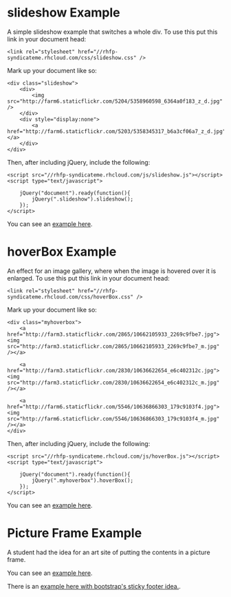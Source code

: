slideshow Example
=================

A simple slideshow example that switches a whole div. To use this put this link in your document head:

	<link rel="stylesheet" href="//rhfp-syndicateme.rhcloud.com/css/slideshow.css" />
    
Mark up your document like so:

    <div class="slideshow">
        <div>
            <img src="http://farm6.staticflickr.com/5204/5358960598_6364a0f183_z_d.jpg" />
        </div>
        <div style="display:none">
            <a href="http://farm6.staticflickr.com/5203/5358345317_b6a3cf06a7_z_d.jpg"></a>
        </div>
	</div>

Then, after including jQuery, include the following:
	
	<script src="//rhfp-syndicateme.rhcloud.com/js/slideshow.js"></script>
	<script type="text/javascript">

		jQuery("document").ready(function(){
			jQuery(".slideshow").slideshow();
		});
	</script>

You can see an [example here](http://rawgithub.com/rhildred/slideshowExample/master/public/slideShow.html).

hoverBox Example
================

An effect for an image gallery, where when the image is hovered over it is enlarged. To use this put this link in your document head:

	<link rel="stylesheet" href="//rhfp-syndicateme.rhcloud.com/css/hoverBox.css" />
    
Mark up your document like so:

    <div class="myhoverbox">
		<a href="http://farm3.staticflickr.com/2865/10662105933_2269c9fbe7.jpg"><img src="http://farm3.staticflickr.com/2865/10662105933_2269c9fbe7_m.jpg" /></a>
    	
    	<a href="http://farm3.staticflickr.com/2830/10636622654_e6c402312c.jpg"><img src="http://farm3.staticflickr.com/2830/10636622654_e6c402312c_m.jpg" /></a>
    	
        <a href="http://farm6.staticflickr.com/5546/10636866303_179c9103f4.jpg"><img src="http://farm6.staticflickr.com/5546/10636866303_179c9103f4_m.jpg" /></a>
	</div>

Then, after including jQuery, include the following:
	
	<script src="//rhfp-syndicateme.rhcloud.com/js/hoverBox.js"></script>
	<script type="text/javascript">

		jQuery("document").ready(function(){
			jQuery(".myhoverbox").hoverBox();
		});
	</script>

You can see an [example here](http://rawgithub.com/rhildred/slideshowExample/master/public/hoverBox.html).

Picture Frame Example
=====================

A student had the idea for an art site of putting the contents in a picture frame.

You can see an [example here](http://rawgithub.com/rhildred/slideshowExample/master/public/frameOnWall.html).

There is an [example here with bootstrap's sticky footer idea.](http://rawgithub.com/rhildred/slideshowExample/master/public/stickyFooter.html).
	
